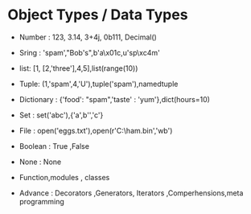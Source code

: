 # Object Types / Data Types 

- Number : 123, 3.14, 3+4j, 0b111, Decimal()
- Sring : 'spam',"Bob's",b'a\x01c,u\'sp\xc4m'

- list: [1, [2,'three'],4,5],list(range(10))
- Tuple: (1,'spam',4,'U'),tuple('spam'),namedtuple

- Dictionary : {'food': "spam",'taste' : 'yum'},dict(hours=10)
- Set : set('abc'),{'a',b'','c'}
- File : open('eggs.txt'),open(r'C:\ham.bin','wb')
- Boolean : True ,False
- None : None 
- Function,modules , classes
- Advance : Decorators ,Generators, Iterators ,Comperhensions,meta programming